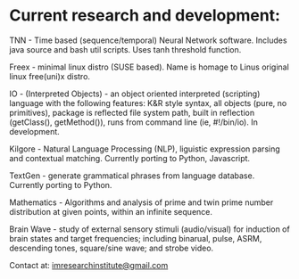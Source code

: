 # Current research and development:

TNN - Time based (sequence/temporal) Neural Network software. Includes java source and bash util scripts. Uses tanh threshold function.

Freex - minimal linux distro (SUSE based). Name is homage to Linus original linux free(uni)x distro.

IO - (Interpreted Objects) - an object oriented interpreted (scripting) language with the following features: K&R style syntax, all objects (pure, no primitives), package is reflected file system path, built in reflection (getClass(), getMethod()), runs from command line (ie, #!/bin/io). In development.

Kilgore -  Natural Language Processing (NLP), liguistic expression parsing and contextual matching. Currently porting to Python, Javascript.

TextGen - generate grammatical phrases from language database. Currently porting to Python.

Mathematics - Algorithms and analysis of prime and twin prime number distribution at given points, within an infinite sequence.

Brain Wave - study of external sensory stimuli (audio/visual) for induction of brain states and target frequencies; including binarual, pulse, ASRM, descending tones, square/sine wave; and strobe video.

Contact at: imresearchinstitute@gmail.com
